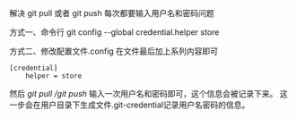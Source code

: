 解决 git pull 或者 git push 每次都要输入用户名和密码问题

方式一、命令行
git config --global credential.helper store

方式二、修改配置文件.config
在文件最后加上系列内容即可
```
[credential]
	helper = store
```  

然后 *git pull /git push* 输入一次用户名和密码即可，这个信息会被记录下来。 这一步会在用户目录下生成文件.git-credential记录用户名密码的信息。
